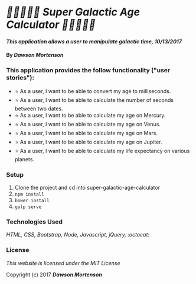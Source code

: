 # _👞👞👞👞👞 Super Galactic Age Calculator 👞👞👞👞👞_

#### _This application allows a user to manipulate galactic time, 10/13/2017_

#### By _**Dawson Mortenson**_

### This application provides the follow functionality ("user stories"):
* ⭐ As a user, I want to be able to convert my age to milliseconds.
* ⭐ As a user, I want to be able to calculate the number of seconds between two dates.
* ⭐ As a user, I want to be able to calculate my age on Mercury.
* ⭐ As a user, I want to be able to calculate my age on Venus.
* ⭐ As a user, I want to be able to calculate my age on Mars.
* ⭐ As a user, I want to be able to calculate my age on Jupiter.
* ⭐ As a user, I want to be able to calculate my life expectancy on various planets.

### Setup
1. Clone the project and cd into super-galactic-age-calculator
2. `npm install`
3. `bower install`
4. `gulp serve`

### Technologies Used
_HTML, CSS, Bootstrap, Node, Javascript, jQuery, :octocat:_

### License
*This website is licensed under the MIT License*

Copyright (c) 2017 **_Dawson Mortenson_**
